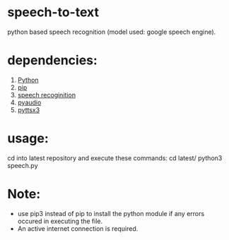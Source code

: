 # speech-to-text
python based speech recognition (model used: google speech engine).

# dependencies:

1. [Python](https://www.python.org/downloads/)
2. [pip](https://pip.pypa.io/en/stable/installing/)
3. [speech recoginition](https://pypi.org/project/SpeechRecognition/)
4. [pyaudio](https://pypi.org/project/PyAudio/)
5. [pyttsx3](https://pypi.org/project/pyttsx3/) 

# usage:

cd into latest repository and execute these commands:
cd latest/
python3 speech.py

# Note:

* use pip3 instead of pip to install the python module if any errors occured in executing the file.
* An active internet connection is required.
